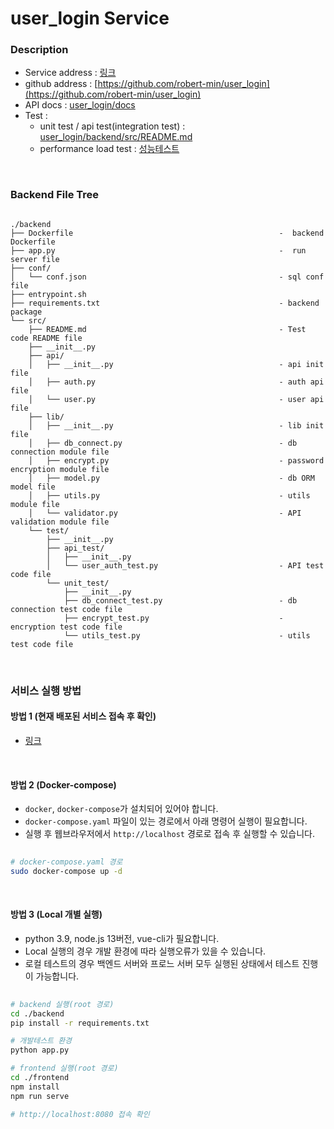 # user_login Service

### Description
- Service address : [링크](http://15.165.197.195)
- github address : [https://github.com/robert-min/user_login](https://github.com/robert-min/user_login)
- API docs : [user_login/docs](http://15.165.197.195:8000/doc)
- Test : 
  - unit test / api test(integration test) : [user_login/backend/src/README.md](https://github.com/robert-min/user_login/tree/main/backend/src)
  - performance load test : [성능테스트](https://github.com/robert-min/user_login/issues/11)

<br>

### Backend File Tree

```
 
./backend
├── Dockerfile                                              -  backend Dockerfile
├── app.py                                                  -  run server file
├── conf/                               
│   └── conf.json                                           - sql conf file
├── entrypoint.sh
├── requirements.txt                                        - backend package
└── src/
    ├── README.md                                           - Test code README file
    ├── __init__.py
    ├── api/
    │   ├── __init__.py                                     - api init file
    │   ├── auth.py                                         - auth api file
    │   └── user.py                                         - user api file
    ├── lib/
    │   ├── __init__.py                                     - lib init file
    │   ├── db_connect.py                                   - db connection module file
    │   ├── encrypt.py                                      - password encryption module file
    │   ├── model.py                                        - db ORM model file
    │   ├── utils.py                                        - utils module file
    │   └── validator.py                                    - API validation module file
    └── test/
        ├── __init__.py
        ├── api_test/                                       
        │   ├── __init__.py
        │   └── user_auth_test.py                           - API test code file
        └── unit_test/
            ├── __init__.py
            ├── db_connect_test.py                          - db connection test code file
            ├── encrypt_test.py                             - encryption test code file
            └── utils_test.py                               - utils test code file

```

<br>

### 서비스 실행 방법

#### 방법 1 (현재 배포된 서비스 접속 후 확인)

- [링크](http://15.165.197.195)
  
<br>

#### 방법 2 (Docker-compose)
- `docker`, `docker-compose`가 설치되어 있어야 합니다.
- `docker-compose.yaml` 파일이 있는 경로에서 아래 명령어 실행이 필요합니다.
- 실행 후 웹브라우저에서 `http://localhost` 경로로 접속 후 실행할 수 있습니다.
```sh
 
# docker-compose.yaml 경로
sudo docker-compose up -d

```

<br>


#### 방법 3 (Local 개별 실행)
- python 3.9, node.js 13버전, vue-cli가 필요합니다.
- Local 실행의 경우 개발 환경에 따라 실행오류가 있을 수 있습니다.
- 로컬 테스트의 경우 백엔드 서버와 프로느 서버 모두 실행된 상태에서 테스트 진행이 가능합니다.
```sh
 
# backend 실행(root 경로)
cd ./backend
pip install -r requirements.txt

# 개발테스트 환경
python app.py

# frontend 실행(root 경로)
cd ./frontend
npm install
npm run serve

# http://localhost:8080 접속 확인

```

<br>